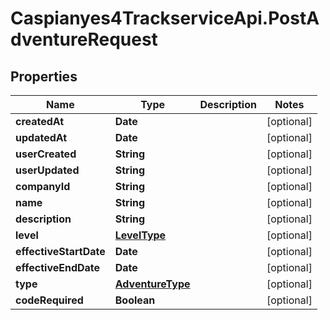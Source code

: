 # Caspianyes4TrackserviceApi.PostAdventureRequest

## Properties
Name | Type | Description | Notes
------------ | ------------- | ------------- | -------------
**createdAt** | **Date** |  | [optional] 
**updatedAt** | **Date** |  | [optional] 
**userCreated** | **String** |  | [optional] 
**userUpdated** | **String** |  | [optional] 
**companyId** | **String** |  | [optional] 
**name** | **String** |  | [optional] 
**description** | **String** |  | [optional] 
**level** | [**LevelType**](LevelType.md) |  | [optional] 
**effectiveStartDate** | **Date** |  | [optional] 
**effectiveEndDate** | **Date** |  | [optional] 
**type** | [**AdventureType**](AdventureType.md) |  | [optional] 
**codeRequired** | **Boolean** |  | [optional] 
